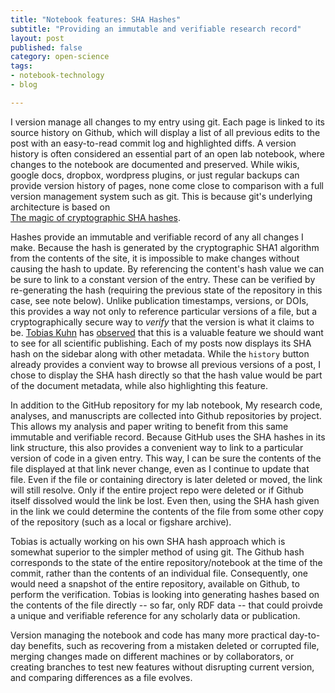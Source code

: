 ```yaml
---
title: "Notebook features: SHA Hashes" 
subtitle: "Providing an immutable and verifiable research record"
layout: post
published: false
category: open-science
tags: 
- notebook-technology
- blog

---
```


I version manage all changes to my entry using git. Each page
is linked to its source history on Github, which will display a list
of all previous edits to the post with an easy-to-read commit log and
highlighted diffs.  A version history is often considered an essential
part of an open lab notebook, where changes to the notebook are documented
and preserved.  While wikis, google docs, dropbox, wordpress plugins,
or just regular backups can provide version history of pages, none come
close to comparison with a full version management system such as git. 
This is because git's underlying architecture is based on  
[The magic of cryptographic SHA hashes](http://www-cs-students.stanford.edu/~blynn/gitmagic/ch08.html).  

Hashes provide an immutable and verifiable record of any all changes I
make.  Because the hash is generated by the cryptographic SHA1 algorithm
from the contents of the site, it is impossible to make changes without
causing the hash to update. By referencing the content's hash value we
can be sure to link to a constant version of the entry. These can be
verified by re-generating the hash (requiring the previous state of the
repository in this case, see note below).  Unlike publication timestamps,
versions, or DOIs, this provides a way not only to reference particular
versions of a file, but a cryptographically secure way to *verify* that
the version is what it claims to be.  [Tobias Kuhn](http://www.tkuhn.ch/)
has [observed](http://www.force11.org/node/4301) that this is a valuable
feature we should want to see for all scientific publishing. Each of my
posts now displays its SHA hash on the sidebar along with other metadata.
While the `history` button already provides a convient way to browse all
previous versions of a post, I chose to display the SHA hash directly
so that the hash value would be part of the document metadata, while
also highlighting this feature.  

In addition to the GitHub repository for my lab notebook, My research
code, analyses, and manuscripts are collected into Github repositories
by project.  This allows my analysis and paper writing to benefit from
this same immutable and verifiable record.  Because GitHub uses the SHA
hashes in its link structure, this also provides a convenient way to link
to a particular version of code in a given entry.  This way, I can be sure 
the contents of the file displayed at that link never change, even as I
continue to update that file.  Even if the file or containing directory
is later deleted or moved, the link will still resolve.  Only if the
entire project repo were deleted or if Github itself dissolved would 
the link be lost.  Even then, using the SHA hash given in the link
we could determine the contents of the file from some other copy of 
the repository (such as a local or figshare archive).  


Tobias is actually working on his own SHA hash approach which is
somewhat superior to the simpler method of using git.  The Github hash
corresponds to the state of the entire repository/notebook at the time of
the commit, rather than the contents of an individual file.  Consequently,
one would need a snapshot of the entire repository, available on Github,
to perform the verification.  Tobias is looking into generating hashes
based on the contents of the file directly -- so far, only RDF data --
that could proivde a unique and verifiable reference for any scholarly
data or publication.

Version managing the notebook and code has many more practical day-to-day
benefits, such as recovering from a mistaken deleted or corrupted file, 
merging changes made on different machines or by collaborators, or creating
branches to test new features without disrupting current version, and
comparing differences as a file evolves.  




